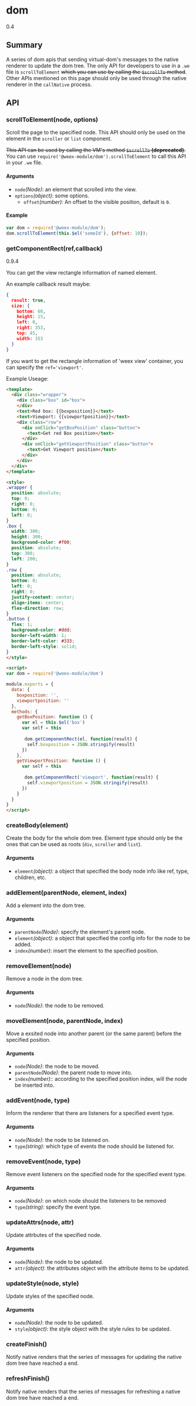 # dom
<span class="weex-version">0.4</span>


## Summary

A series of dom apis that sending virtual-dom's messages to the native renderer to update the dom tree. The only API for developers to use in a `.we` file is `scrollToElement` <del>which you can use by calling the `$scrollTo` method</del>. Other APIs mentioned on this page should only be used through the native renderer in the `callNative` process.

## API

### scrollToElement(node, options)

Scroll the page to the specified node. This API should only be used on the element in the `scroller` or `list` component.

<del>This API can be used by calling the VM's method `$scrollTo` **(deprecated)**.</del> You can use `require('@weex-module/dom').scrollToElement` to call this API in your `.we` file.

#### Arguments

* `node`*(Node)*: an element that scrolled into the view.
* `options`*(object)*: some options.
  * `offset`*(number)*: An offset to the visible position, default is `0`.

#### Example

```javascript
var dom = require('@weex-module/dom');
dom.scrollToElement(this.$el('someId'), {offset: 10});
```

### getComponentRect(ref,callback)

<span class="weex-version">0.9.4</span>

You can get the view rectangle information of named element.

An example callback result maybe:

```json
{
  result: true,
  size: {
    bottom: 60,
    height: 15,
    left: 0,
    right: 353,
    top: 45,
    width: 353
  }
}
```

If you want to get the rectangle information of 'weex view' container, you can specify the `ref='viewport'`.

Example Useage:

```html
<template>
  <div class="wrapper">
    <div class="box" id="box">
    </div>
    <text>Red box: {{boxposition}}</text>
    <text>Viewport: {{viewportposition}}</text>
    <div class="row">
      <div onClick="getBoxPosition" class="button">
        <text>Get red Box position</text>
      </div>
      <div onClick="getViewportPosition" class="button">
        <text>Get Viewport position</text>
      </div>
    </div>
  </div>
</template>

<style>
.wrapper {
  position: absolute;
  top: 0;
  right: 0;
  bottom: 0;
  left: 0;
}
.box {
  width: 300;
  height: 300;
  background-color: #f00;
  position: absolute;
  top: 300;
  left: 200;
}  
.row {
  position: absolute;
  bottom: 0;
  left: 0;
  right: 0;
  justify-content: center;
  align-items: center;
  flex-direction: row;
}
.button {
  flex: 1;
  background-color: #ddd;
  border-left-width: 1;
  border-left-color: #333;
  border-left-style: solid;
}
</style>

<script>
var dom = require('@weex-module/dom')

module.exports = {
  data: {
    boxposition: '',
    viewportposition: ''
  },
  methods: {
    getBoxPosition: function () {
      var el = this.$el('box')
      var self = this
      
       dom.getComponentRect(el, function(result) {
      	self.boxposition = JSON.stringify(result)
      })
    },
    getViewportPosition: function () {
      var self = this
      
       dom.getComponentRect('viewport', function(result) {
      	self.viewportposition = JSON.stringify(result)
      })
    }
  }
}
</script>
```

### createBody(element)

Create the body for the whole dom tree. Element type should only be the ones that can be used as roots (`div`, `scroller` and `list`).

#### Arguments

* `element`*(object)*: a object that specified the body node info like ref, type, children, etc.

### addElement(parentNode, element, index)

Add a element into the dom tree.

#### Arguments

* `parentNode`*(Node)*: specify the element's parent node.
* `element`*(object)*: a object that specified the config info for the node to be added.
* `index`*(number)*: insert the element to the specified position.

### removeElement(node)

Remove a node in the dom tree.

#### Arguments

* `node`*(Node)*: the node to be removed.

### moveElement(node, parentNode, index)

Move a exsited node into another parent (or the same parent) before the specified position.

#### Arguments

* `node`*(Node)*: the node to be moved.
* `parentNode`*(Node)*: the parent node to move into.
* `index`*(number)*:: according to the specified position index, will the node be inserted into.

### addEvent(node, type)

Inform the renderer that there are listeners for a specified event type.

#### Arguments

* `node`*(Node)*: the node to be listened on.
* `type`*(string)*: which type of events the node should be listened for.

### removeEvent(node, type)

Remove event listeners on the specified node for the specified event type.

#### Arguments

* `node`*(Node)*: on which node should the listeners to be removed
* `type`*(string)*: specify the event type.

### updateAttrs(node, attr)

Update attrbutes of the specified node.

#### Arguments

* `node`*(Node)*: the node to be updated.
* `attr`*(object)*: the attributes object with the attribute items to be updated.

### updateStyle(node, style)

Update styles of the specified node.

#### Arguments

* `node`*(Node)*: the node to be updated.
* `style`*(object)*: the style object with the style rules to be updated.

### createFinish()

Notify native renders that the series of messages for updating the native dom tree have reached a end.

### refreshFinish()

Notify native renders that the series of messages for refreshing a native dom tree have reached a end.

